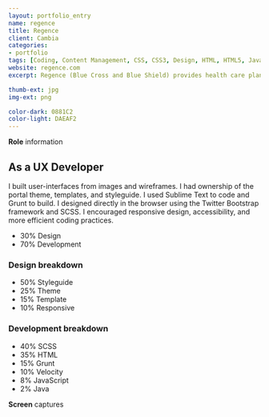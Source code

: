 ```yaml
---
layout: portfolio_entry
name: regence
title: Regence
client: Cambia
categories:
- portfolio
tags: [Coding, Content Management, CSS, CSS3, Design, HTML, HTML5, Java, jQuery, PHP, Responsive, SASS/SCSS, Web Design, Wordpress]
website: regence.com
excerpt: Regence (Blue Cross and Blue Shield) provides health care plans for Oregon, Utah, and Idaho. The web site provides resources for all visitors and allows members to administer their plans.

thumb-ext: jpg
img-ext: png

color-dark: 0881C2
color-light: DAEAF2
---
```


<section class="cf">
  <span class="section-title"><b>Role</b> information</span>
  <div class="grid grid--gutters3x">
    <div class="intro grid-cell">
      <h2>As a UX Developer</h2>
      <p>I built user-interfaces from images and wireframes. I had ownership of the portal theme, templates, and styleguide. I used Sublime Text to code and Grunt to build. I designed directly in the browser using the Twitter Bootstrap framework and SCSS. I encouraged responsive design, accessibility, and more efficient coding practices.</p>
      <ul class="pizza-toppings" data-pie-id="pie__tasks" data-options='{"donut": "true"}'>
        <li data-value="30">30% Design</li>
        <li data-value="70">70% Development</li>
      </ul>
    </div>
    <div class="grid-cell hide-small">
      <div class="pizza-pie" id="pie__tasks"></div>
    </div>
  </div>
  <div class="grid grid--gutters3x breakdown">
    <div class="design grid-cell">
      <h3><b>Design</b> breakdown</h3>
      <div class="pie-chart">
        <div class="pizza-pie" id="pie__design"></div>
      </div>
      <div class="pie-list hide-small">
        <ul class="pizza-toppings" data-pie-id="pie__design" data-options='{"donut": "true"}'>
          <li data-value="50">50% Styleguide</li>
          <li data-value="25">25% Theme</li>
          <li data-value="15">15% Template</li>
          <li data-value="10">10% Responsive</li>
        </ul>
      </div>
    </div>
    <div class="coding grid-cell">
      <h3><b>Development</b> breakdown</h3>
      <div class="pie-chart">
        <div class="pizza-pie" id="pie__coding"></div>
      </div>
      <div class="pie-list hide-small">
        <ul class="pizza-toppings" data-pie-id="pie__coding" data-options='{"donut": "true"}'>
          <li data-value="35">40% SCSS</li>
          <li data-value="30">35% HTML</li>
          <li data-value="15">15% Grunt</li>
          <li data-value="10">10% Velocity</li>
          <li data-value="8"> 8% JavaScript</li>
          <li data-value="2"> 2% Java</li>
        </ul>
      </div>
    </div>
  </div>
</section>

<section class="cf">
  <span class="section-title"><b>Screen</b> captures</span>
  <div class="grid grid--guttersLarge grid-wrap thumb-grid">
    <div class="thumb grid-cell">
      <div class="img-cover" style="background-image: url(/img/portfolio/{{ page.name }}/{{ page.name }}-01.{{ page.img-ext }});"></div>
    </div>
    <div class="thumb grid-cell">
      <div class="img-cover" style="background-image: url(/img/portfolio/{{ page.name }}/{{ page.name }}-02.{{ page.img-ext }});"></div>
    </div>
    <div class="thumb grid-cell">
      <div class="img-cover" style="background-image: url(/img/portfolio/{{ page.name }}/{{ page.name }}-03.{{ page.img-ext }});"></div>
    </div>
    <div class="thumb grid-cell">
      <div class="img-cover" style="background-image: url(/img/portfolio/{{ page.name }}/{{ page.name }}-04.{{ page.img-ext }});"></div>
    </div>
    <div class="thumb grid-cell">
      <div class="img-cover" style="background-image: url(/img/portfolio/{{ page.name }}/{{ page.name }}-05.{{ page.img-ext }});"></div>
    </div>
    <div class="thumb grid-cell">
      <div class="img-cover" style="background-image: url(/img/portfolio/{{ page.name }}/{{ page.name }}-06.{{ page.img-ext }});"></div>
    </div>
  </div>
</section>

<script>
  $(window).load(function() {
    Pizza.init();
  })
</script>

